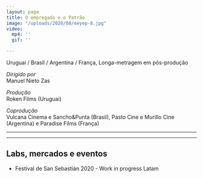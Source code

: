 ```yaml
---
layout: page
title: O empregado e o Patrão
image: "/uploads/2020/08/eeyep-8.jpg"
video:
  mp4: ''
  gif: ''

---
```

Uruguai / Brasil / Argentina / França, Longa-metragem em pós-produção

_Dirigido por_  
Manuel Nieto Zas

_Produção_  
Roken Films (Uruguai)

_Coprodução_  
Vulcana Cinema e Sancho&Punta (Brasil), Pasto Cine e Murillo Cine (Argentina) e Paradise Films (França)

***

***

## Labs, mercados e eventos

* Festival de San Sebastián 2020 - Work in progress Latam